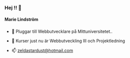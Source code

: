 ### Hej !! 👋

<!--
**zeldastardust/zeldastardust** is a ✨ _special_ ✨ repository because its `README.md` (this file) appears on your GitHub profile.-->

#### Marie Lindström
##### 



- 🔭 Pluggar till Webbutvecklare på Mittuniversitetet..
- 🌱 Kurser just nu är Webbutveckling III och Projektledning

- 📫 zeldastardust@hotmail.com


